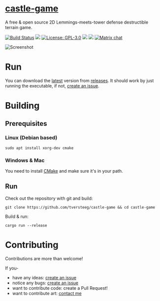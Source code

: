 # [castle-game](https://tversteeg.itch.io/castle-game)
A free & open source 2D Lemmings-meets-tower defense destructible terrain game.

[![Build Status](https://travis-ci.org/tversteeg/castle-game.svg?branch=master)](https://travis-ci.org/tversteeg/castle-game) [![](https://img.shields.io/crates/v/castle-game.svg)](https://crates.io/crates/castle-game) [![License: GPL-3.0](https://img.shields.io/crates/l/castle-game.svg)](#license) [![](https://img.shields.io/crates/d/castle-game.svg)](#downloads) [![](https://tokei.rs/b1/github/tversteeg/castle-game)](https://github.com/Aaronepower/tokei) [![Matrix chat](https://img.shields.io/badge/chat-Riot.im-blue.svg)](https://riot.im/app/#/room/#castle-game:matrix.org)

![Screenshot](img/screengrab.gif?raw=true)

# Run

You can download the [latest](https://github.com/tversteeg/castle-game/releases/latest) version from [releases](https://github.com/tversteeg/castle-game/releases). It should work by just running the executable, if not, [create an issue](https://github.com/tversteeg/castle-game/issues/new).

# Building

## Prerequisites

### Linux (Debian based)

    sudo apt install xorg-dev cmake

### Windows & Mac

You need to install [CMake](https://cmake.org/) and make sure it's in your path.

## Run

Check out the repository with git and build:

    git clone https://github.com/tversteeg/castle-game && cd castle-game
    
Build & run:
    
    cargo run --release

# Contributing

Contributions are more than welcome!

If you-

- have any ideas: [create an issue](https://github.com/tversteeg/castle-game/issues/new)
- notice any bugs: [create an issue](https://github.com/tversteeg/castle-game/issues/new)
- want to contribute code: create a Pull Request!
- want to contribute art: [contact me](mailto:thomasversteeg@gmx.com)
